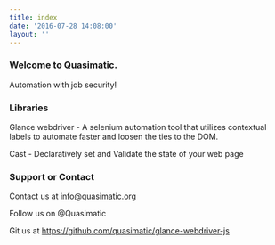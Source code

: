 ```yaml
---
title: index
date: '2016-07-28 14:08:00'
layout: ''
---
```

### Welcome to Quasimatic.
Automation with job security!

### Libraries
Glance webdriver - A selenium automation tool that utilizes contextual labels to automate faster and loosen the ties to the DOM.

Cast - Declaratively set and Validate the state of your web page

### Support or Contact
Contact us at info@quasimatic.org

Follow us on @Quasimatic

Git us at https://github.com/quasimatic/glance-webdriver-js